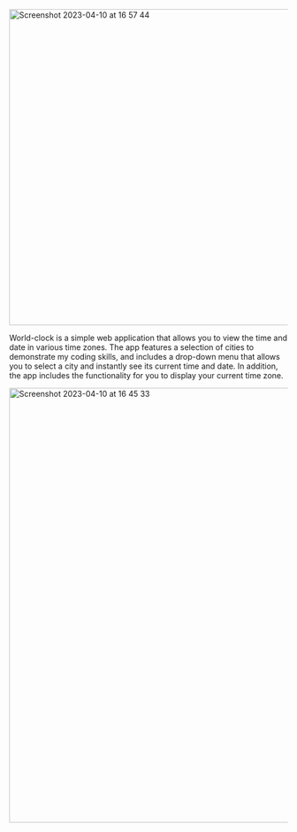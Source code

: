 <img width="571" alt="Screenshot 2023-04-10 at 16 57 44" src="https://user-images.githubusercontent.com/124203408/230927138-31877c36-3fc4-475b-89bc-12743f1b0151.png">


World-clock is a simple web application that allows you to view the time and date in various time zones. The app features a selection of cities to demonstrate my coding skills, and includes a drop-down menu that allows you to select a city and instantly see its current time and date. In addition, the app includes the functionality for you to display your current time zone.

<img width="785" alt="Screenshot 2023-04-10 at 16 45 33" src="https://user-images.githubusercontent.com/124203408/230924768-0efad145-d623-4780-bbec-77b42ee90685.png">
